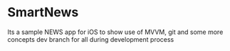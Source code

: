 # SmartNews
Its a sample NEWS app for iOS to show use of MVVM, git and some more concepts
dev branch for all during development process
